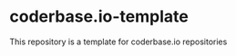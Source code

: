coderbase.io-template
=================

This repository is a template for coderbase.io repositories
